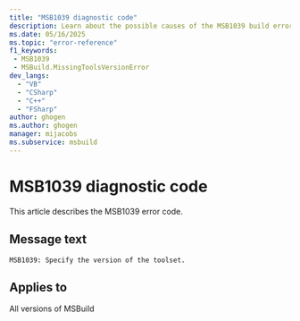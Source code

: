 ```yaml
---
title: "MSB1039 diagnostic code"
description: Learn about the possible causes of the MSB1039 build error, and get troubleshooting tips.
ms.date: 05/16/2025
ms.topic: "error-reference"
f1_keywords:
 - MSB1039
 - MSBuild.MissingToolsVersionError
dev_langs:
  - "VB"
  - "CSharp"
  - "C++"
  - "FSharp"
author: ghogen
ms.author: ghogen
manager: mijacobs
ms.subservice: msbuild
---
```


# MSB1039 diagnostic code

<!-- :::ErrorDefinitionDescription::: -->
<!-- :::editable-content name="introDescription"::: -->
This article describes the MSB1039 error code.
<!-- :::editable-content-end::: -->

## Message text

<!-- :::editable-content name="messageText"::: -->
`MSB1039: Specify the version of the toolset.`
<!-- :::editable-content-end::: -->
<!-- MSB1039: Specify the version of the toolset. -->

<!-- :::editable-content name="postOutputDescription"::: -->
<!--
{StrBegin="MSBUILD : error MSB1039: "}
      UE: This happens if the user does something like "msbuild.exe -toolsVersion". The user must pass in an actual toolsversion
      name following the switch, as in "msbuild.exe -toolsVersion:3.5".
      LOCALIZATION: The prefix "MSBUILD : error MSBxxxx:" should not be localized.
-->
<!-- :::editable-content-end::: -->
<!-- :::ErrorDefinitionDescription-end::: -->

## Applies to

All versions of MSBuild

